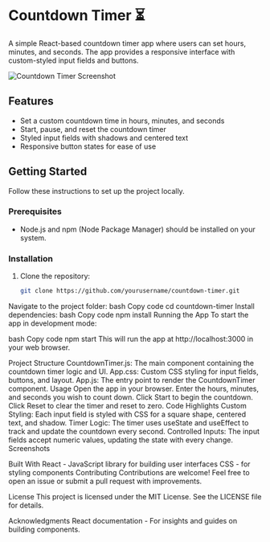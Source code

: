 # Countdown Timer ⏳

A simple React-based countdown timer app where users can set hours, minutes, and seconds. The app provides a responsive interface with custom-styled input fields and buttons.

![Countdown Timer Screenshot](screenshot.png) <!-- Add a screenshot of your app here -->

## Features
- Set a custom countdown time in hours, minutes, and seconds
- Start, pause, and reset the countdown timer
- Styled input fields with shadows and centered text
- Responsive button states for ease of use

## Getting Started

Follow these instructions to set up the project locally.

### Prerequisites
- Node.js and npm (Node Package Manager) should be installed on your system.

### Installation
1. Clone the repository:
   ```bash
   git clone https://github.com/yourusername/countdown-timer.git
Navigate to the project folder:
bash
Copy code
cd countdown-timer
Install dependencies:
bash
Copy code
npm install
Running the App
To start the app in development mode:

bash
Copy code
npm start
This will run the app at http://localhost:3000 in your web browser.

Project Structure
CountdownTimer.js: The main component containing the countdown timer logic and UI.
App.css: Custom CSS styling for input fields, buttons, and layout.
App.js: The entry point to render the CountdownTimer component.
Usage
Open the app in your browser.
Enter the hours, minutes, and seconds you wish to count down.
Click Start to begin the countdown.
Click Reset to clear the timer and reset to zero.
Code Highlights
Custom Styling: Each input field is styled with CSS for a square shape, centered text, and shadow.
Timer Logic: The timer uses useState and useEffect to track and update the countdown every second.
Controlled Inputs: The input fields accept numeric values, updating the state with every change.
Screenshots

Built With
React - JavaScript library for building user interfaces
CSS - for styling components
Contributing
Contributions are welcome! Feel free to open an issue or submit a pull request with improvements.

License
This project is licensed under the MIT License. See the LICENSE file for details.

Acknowledgments
React documentation - For insights and guides on building components.

